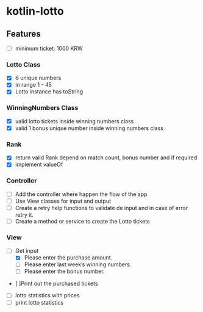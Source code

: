 # kotlin-lotto

## Features

- [ ] minimum ticket: 1000 KRW
### Lotto Class
- [x] 6 unique numbers
- [x] in range 1 - 45 
- [x] Lotto instance has toString
### WinningNumbers Class
- [x] valid lotto tickets inside winning numbers class
- [x] valid 1 bonus unique number inside winning numbers class

### Rank
- [x] return valid Rank depend on match count, bonus number and if required
- [x] implement valueOf

### Controller
- [ ] Add the controller where happen the flow of the app
- [ ] Use View classes for input and output
- [ ] Create a retry help functions to validate de input and in case of error retry it.
- [ ] Create a method or service to create the Lotto tickets

### View
- [ ] Get input
  - [x] Please enter the purchase amount.
  - [ ] Please enter last week’s winning numbers.
  - [ ] Please enter the bonus number.
- [ ]Print out the purchased tickets


- [ ] lotto statistics with prices
- [ ] print lotto statistics